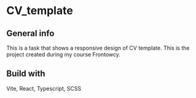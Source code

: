 # CV_template

## General info

This is a task that shows a responsive design of CV template. This is the project created during my course Frontowcy.

## Build with

Vite, React, Typescript, SCSS
